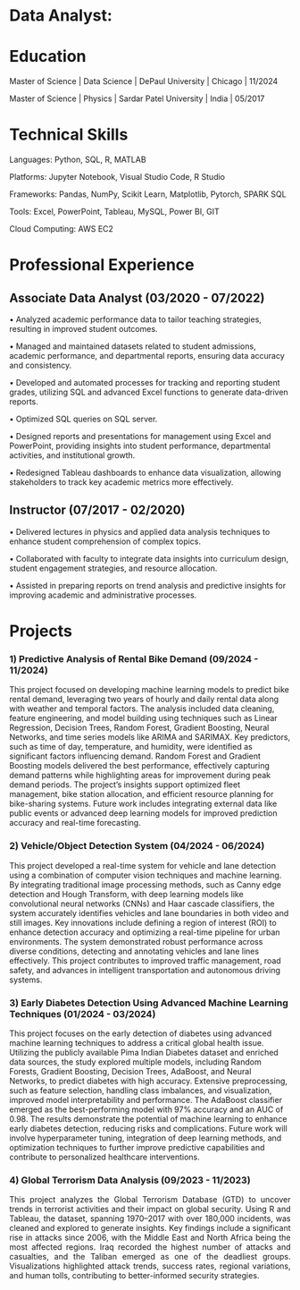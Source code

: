 # Data Analyst:

# Education

Master of Science | Data Science | DePaul University | Chicago | 11/2024 

Master of Science | Physics | Sardar Patel University | India | 05/2017

# Technical Skills

Languages: Python, SQL, R, MATLAB

Platforms: Jupyter Notebook, Visual Studio Code, R Studio

Frameworks: Pandas, NumPy, Scikit Learn, Matplotlib, Pytorch, SPARK SQL 

Tools: Excel, PowerPoint, Tableau, MySQL, Power BI, GIT

Cloud Computing: AWS EC2

# Professional Experience

## Associate Data Analyst (03/2020 - 07/2022)
  • Analyzed academic performance data to tailor teaching strategies, resulting in improved student outcomes.

  • Managed and maintained datasets related to student admissions, academic performance, and departmental reports, ensuring data accuracy and consistency.

  • Developed and automated processes for tracking and reporting student grades, utilizing SQL and advanced Excel functions to generate data-driven reports.
  
  • Optimized SQL queries on SQL server.
  
  • Designed reports and presentations for management using Excel and PowerPoint, providing insights into student performance, departmental activities, and institutional growth.
  
  • Redesigned Tableau dashboards to enhance data visualization, allowing stakeholders to track key academic metrics more effectively.

## Instructor (07/2017 - 02/2020)

• Delivered lectures in physics and applied data analysis techniques to enhance student comprehension of complex topics.

• Collaborated with faculty to integrate data insights into curriculum design, student engagement strategies, and resource allocation.

• Assisted in preparing reports on trend analysis and predictive insights for improving academic and administrative processes.

# Projects

### 1) Predictive Analysis of Rental Bike Demand (09/2024 - 11/2024)

This project focused on developing machine learning models to predict bike rental demand, leveraging two years of hourly and daily rental data along with weather and temporal factors. The analysis included data cleaning, feature engineering, and model building using techniques such as Linear Regression, Decision Trees, Random Forest, Gradient Boosting, Neural Networks, and time series models like ARIMA and SARIMAX. Key predictors, such as time of day, temperature, and humidity, were identified as significant factors influencing demand. Random Forest and Gradient Boosting models delivered the best performance, effectively capturing demand patterns while highlighting areas for improvement during peak demand periods. The project’s insights support optimized fleet management, bike station allocation, and efficient resource planning for bike-sharing systems. Future work includes integrating external data like public events or advanced deep learning models for improved prediction accuracy and real-time forecasting.

### 2) Vehicle/Object Detection System (04/2024 - 06/2024)

This project developed a real-time system for vehicle and lane detection using a combination of computer vision techniques and machine learning. By integrating traditional image processing methods, such as Canny edge detection and Hough Transform, with deep learning models like convolutional neural networks (CNNs) and Haar cascade classifiers, the system accurately identifies vehicles and lane boundaries in both video and still images. Key innovations include defining a region of interest (ROI) to enhance detection accuracy and optimizing a real-time pipeline for urban environments. The system demonstrated robust performance across diverse conditions, detecting and annotating vehicles and lane lines effectively. This project contributes to improved traffic management, road safety, and advances in intelligent transportation and autonomous driving systems.

### 3) Early Diabetes Detection Using Advanced Machine Learning Techniques (01/2024 - 03/2024)

This project focuses on the early detection of diabetes using advanced machine learning techniques to address a critical global health issue. Utilizing the publicly available Pima Indian Diabetes dataset and enriched data sources, the study explored multiple models, including Random Forests, Gradient Boosting, Decision Trees, AdaBoost, and Neural Networks, to predict diabetes with high accuracy. Extensive preprocessing, such as feature selection, handling class imbalances, and visualization, improved model interpretability and performance. The AdaBoost classifier emerged as the best-performing model with 97% accuracy and an AUC of 0.98. The results demonstrate the potential of machine learning to enhance early diabetes detection, reducing risks and complications. Future work will involve hyperparameter tuning, integration of deep learning methods, and optimization techniques to further improve predictive capabilities and contribute to personalized healthcare interventions.

### 4) Global Terrorism Data Analysis (09/2023 - 11/2023)
<p align="justify">
This project analyzes the Global Terrorism Database (GTD) to uncover trends in terrorist activities and their impact on global security. Using R and Tableau, the dataset, spanning 1970–2017 with over 180,000 incidents, was cleaned and explored to generate insights. Key findings include a significant rise in attacks since 2006, with the Middle East and North Africa being the most affected regions. Iraq recorded the highest number of attacks and casualties, and the Taliban emerged as one of the deadliest groups. Visualizations highlighted attack trends, success rates, regional variations, and human tolls, contributing to better-informed security strategies.
</p>
